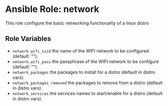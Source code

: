 # Ansible Role: network

This role configure the basic networking functionality of a linux distro

## Role Variables

- `network_wifi_ssid` the name of the WIFI network to be configured (default: "").
- `network_wifi_pass` the passphrase of the WIFI network to be configure (default: "").
- `network_packages` the packages to install for a distro (default in distro vars).
- `network_packages_removed` the packages to remove from a distro (default in distro vars).
- `network_services` the services names to start/enable for a distro (default in distro vars).
